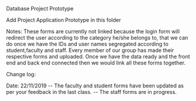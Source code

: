 Database Project Prototype

Add Project Application Prototype in this folder

Notes:
These forms are currently not linked because the login form will redirect the user according to the category he/she belongs to, that we can do once we have the IDs and user names segregated according to student,faculty and staff. 
Every member of our group has made their respective forms and uploaded. Once we have the data ready and the front end and back end connected then we would link all these forms together.

Change log:

Date: 22/11/2019
-- The faculty and student forms have been updated as per your feedback in the last class.
-- The staff forms are in progress.
